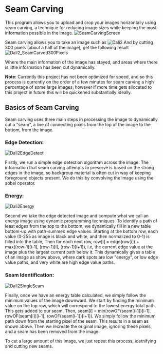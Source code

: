 # Seam Carving
This program allows you to upload and crop your images horizontally using seam carving, a technique for reducing image sizes while keeping the most information
possible in the image.
![SeamCarvingScreen](https://github.com/user-attachments/assets/84d63883-84db-4ddc-aa52-ce3ea47446de)

Seam carving allows you to take an image such as 
![Dali2](https://github.com/user-attachments/assets/b93ae66a-d309-45da-a88f-5b4c7bdd801f)
And by cutting 300 pixels (about a half of the image), get the following result
![Dali2_SeamCarved300Pixels](https://github.com/user-attachments/assets/346582b5-6d3e-4e51-84a4-62a0b41e38fe)

Where the main information of the image has stayed, and areas where there is little information has been cut dynamically.

**Note:** Currently this project has not been optimized for speed, and so this process is currently on the order of a few minutes
for seam carving a high percentage of some large images, however if more time gets allocated to this project in future this 
will be quickened substantially ideally.

## Basics of Seam Carving

Seam carving uses three main steps in processing the image to dynamically cut a "seam", a line of connecting pixels from the top of the image
to the bottom, from the image. 

### Edge Detection:
![Dali2EdgeDetect](https://github.com/user-attachments/assets/cc178140-f86f-4ea8-9b48-f84bd7744451)

Firstly, we run a simple edge detection algorithm across the image. The information that seam carving attempts to preserve is based on the strong edges
in the image, so backgroup material is often cut in way of keeping foreground objects present. We do this by convolving the image using the sobel operator.

### Energy:
![Dali2Energy](https://github.com/user-attachments/assets/eef7fdea-a3ff-466c-a818-cad1530c4434)

Second we take the edge detected image and compute what we call an energy image using dynamic programming techniques. To identify a path of least edges from the top to the bottom, we dynamically fill in 
a new table bottom-up with path-summed edge values. Starting at the bottom row, each value (0-255 as image is black and white, and then normalized to 0-1) is filled into the table,
Then for each next row, row[i] = edge(row[i]) + max((row-1)[i-1], (row-1)[i], (row-1)[i+1]), i.e, the current edge value at the image plus the largest current path below it. This
dynamically gives a table of an image as show above, where dark spots are low "energy", or low edge value paths, and very white are high edge value paths.

### Seam Identification: 
![Dali2SingleSeam](https://github.com/user-attachments/assets/342bc4ac-86de-44d1-8d3f-09580ef5fbe9)

Finally, once we have an energy table calculated, we simply follow the minimum values of the image downward. We start by finding the minimum value on the top row, which will correspond to 
the lowest energy total path. This gets added to our seam. Then, seam[i] = min(rowOF(seam[i-1])[i-1], rowOF(seam[i])[i-1], rowOF(seam[i-1])[i+1]). We simply follow the minimum path down from the starting
pixel of the seam. This results in a seam as shown above. Then we recreate the original image, ignoring these pixels, and a seam has been removed from the image.

To cut a large amount of this image, we just repeat this process, idetnifying and cutting new seams.
